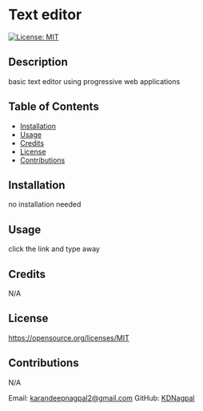 # Text editor

[![License: MIT](https://img.shields.io/badge/License-MIT-yellow.svg)](https://opensource.org/licenses/MIT)

## Description

basic text editor using progressive web applications

## Table of Contents
- [Installation](#Installation)
- [Usage](#Usage)
- [Credits](#Credits)
- [License](#License)
- [Contributions](#Contributions)

## Installation

no installation needed

## Usage

click the link and type away

## Credits

N/A

## License

https://opensource.org/licenses/MIT

## Contributions

N/A

Email: karandeepnagpal2@gmail.com
GitHub: [KDNagpal](https://github.com/KDNagpal)
